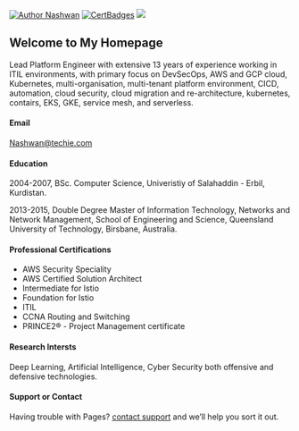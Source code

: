 
[![Author Nashwan](https://img.shields.io/badge/Author-Nashwan-brightgreen.svg?style=flat-square)](https://github.com/nbmustafa)
[![CertBadges](https://img.shields.io/badge/CertBadges-ACSA,SCS,CCNA,ITIL,PRINCE2-brightgreen.svg?style=flat-square)](https://www.linkedin.com/in/nashwan-mustafa/) 
<a href= "https://www.linkedin.com/in/nashwan-mustafa/">
  <img src="https://img.shields.io/badge/-LinkedIn-0077B5?style=flat&logo=Linkedin&logoColor=white"/>
</a>
<br />


## Welcome to My Homepage

Lead Platform Engineer with extensive 13 years of experience working in ITIL environments, with primary focus on DevSecOps, AWS and GCP cloud, Kubernetes, multi-organisation,  multi-tenant platform environment, CICD, automation, cloud security, cloud migration and re-architecture, kubernetes, contairs, EKS, GKE, service mesh, and serverless.

#### Email
Nashwan@techie.com

#### Education
2004-2007, BSc. Computer Science, Univeristiy of Salahaddin - Erbil, Kurdistan.

2013-2015, Double Degree Master of Information Technology, Networks and Network Management, School of Engineering and Science, Queensland University of Technology, Birsbane, Australia.

#### Professional Certifications
- AWS Security Speciality
- AWS Certified Solution Architect 
- Intermediate for Istio
- Foundation for Istio
- ITIL
- CCNA Routing and Switching
- PRINCE2® - Project Management certificate

#### Research Intersts
Deep Learning, Artificial Intelligence, Cyber Security both offensive and defensive technologies.


#### Support or Contact
Having trouble with Pages? [contact support](https://nbmustafa.github.io/contact) and we’ll help you sort it out.